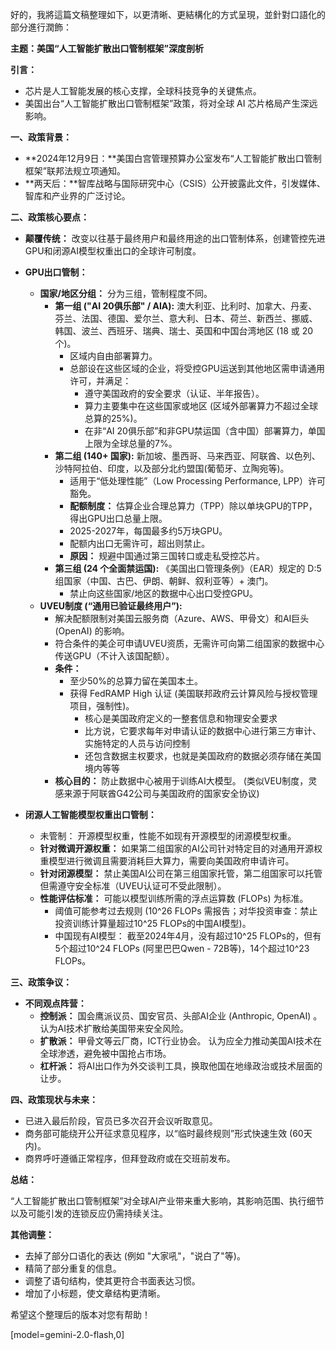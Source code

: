 好的，我將這篇文稿整理如下，以更清晰、更結構化的方式呈現，並針對口語化的部分進行潤飾：

**主题：美国“人工智能扩散出口管制框架”深度剖析**

**引言：**

*   芯片是人工智能发展的核心支撑，全球科技竞争的关键焦点。
*   美国出台“人工智能扩散出口管制框架”政策，将对全球 AI 芯片格局产生深远影响。

**一、政策背景：**

*   **2024年12月9日：**美国白宫管理预算办公室发布“人工智能扩散出口管制框架”联邦法规立项通知。
*   **两天后：**智库战略与国际研究中心（CSIS）公开披露此文件，引发媒体、智库和产业界的广泛讨论。

**二、政策核心要点：**

*   **颠覆传统：** 改变以往基于最终用户和最终用途的出口管制体系，创建管控先进GPU和闭源AI模型权重出口的全球许可制度。
*   **GPU出口管制：**
    *   **国家/地区分组：** 分为三组，管制程度不同。
        *   **第一组 ("AI 20俱乐部" / AIA):** 澳大利亚、比利时、加拿大、丹麦、芬兰、法国、德国、爱尔兰、意大利、日本、荷兰、新西兰、挪威、韩国、波兰、西班牙、瑞典、瑞士、英国和中国台湾地区 (18 或 20 个)。
            *   区域内自由部署算力。
            *   总部设在这些区域的企业，将受控GPU运送到其他地区需申请通用许可，并满足：
                *   遵守美国政府的安全要求（认证、半年报告）。
                *   算力主要集中在这些国家或地区 (区域外部署算力不超过全球总算的25%)。
                *   在非“AI 20俱乐部”和非GPU禁运国（含中国）部署算力，单国上限为全球总量的7%。
        *   **第二组 (140+ 国家):** 新加坡、墨西哥、马来西亚、阿联酋、以色列、沙特阿拉伯、印度，以及部分北约盟国(葡萄牙、立陶宛等)。
            *   适用于“低处理性能”（Low Processing Performance, LPP）许可豁免。
            *   **配额制度：** 估算企业合理总算力（TPP）除以单块GPU的TPP，得出GPU出口总量上限。
            *   2025-2027年，每国最多约5万块GPU。
            *   配额内出口无需许可，超出则禁止。
            *   **原因：** 规避中国通过第三国转口或走私受控芯片。
        *   **第三组 (24 个全面禁运国):**  《美国出口管理条例》（EAR）规定的 D:5 组国家（中国、古巴、伊朗、朝鲜、叙利亚等）+ 澳门。
            *   禁止向这些国家/地区的数据中心出口受控GPU。
    *   **UVEU制度 (“通用已验证最终用户”):**
        *   解决配额限制对美国云服务商（Azure、AWS、甲骨文）和AI巨头 (OpenAI) 的影响。
        *   符合条件的美企可申请UVEU资质，无需许可向第二组国家的数据中心传送GPU（不计入该国配额）。
        *   **条件：**
            *   至少50%的总算力留在美国本土。
            *   获得 FedRAMP High 认证 (美国联邦政府云计算风险与授权管理项目，强制性)。
                *    核心是美国政府定义的一整套信息和物理安全要求
                *    比方说，它要求每年对申请认证的数据中心进行第三方审计、实施特定的人员与访问控制
                *    还包含数据主权要求，也就是美国政府的数据必须存储在美国境内等等
        *   **核心目的：** 防止数据中心被用于训练AI大模型。 (类似VEU制度，灵感来源于阿联酋G42公司与美国政府的国家安全协议)

*   **闭源人工智能模型权重出口管制：**
    *   未管制： 开源模型权重，性能不如现有开源模型的闭源模型权重。
    *   **针对微调开源权重：** 如果第二组国家的AI公司针对特定目的对通用开源权重模型进行微调且需要消耗巨大算力，需要向美国政府申请许可。
    *   **针对闭源模型：** 禁止美国AI公司在第三组国家托管，第二组国家可以托管但需遵守安全标准（UVEU认证可不受此限制）。
    *   **性能评估标准：** 可能以模型训练所需的浮点运算数 (FLOPs) 为标准。
        *   阈值可能参考过去规则 (10^26 FLOPs 需报告；对华投资审查：禁止投资训练计算量超过10^25 FLOPs的中国AI模型)。
        *   中国现有AI模型： 截至2024年4月，没有超过10^25 FLOPs的，但有5个超过10^24 FLOPs (阿里巴巴Qwen - 72B等)，14个超过10^23 FLOPs。

**三、政策争议：**

*   **不同观点阵营：**
    *   **控制派：** 国会鹰派议员、国安官员、头部AI企业 (Anthropic, OpenAI) 。认为AI技术扩散给美国带来安全风险。
    *   **扩散派：** 甲骨文等云厂商，ICT行业协会。 认为应全力推动美国AI技术在全球渗透，避免被中国抢占市场。
    *   **杠杆派：** 将AI出口作为外交谈判工具，换取他国在地缘政治或技术层面的让步。

**四、政策现状与未来：**

*   已进入最后阶段，官员已多次召开会议听取意见。
*   商务部可能绕开公开征求意见程序，以“临时最终规则”形式快速生效 (60天内)。
*   商界呼吁遵循正常程序，但拜登政府或在交班前发布。

**总结：**

“人工智能扩散出口管制框架”对全球AI产业带来重大影响，其影响范围、执行细节以及可能引发的连锁反应仍需持续关注。

**其他调整：**

*   去掉了部分口语化的表达 (例如 "大家吼"，"说白了"等)。
*   精简了部分重复的信息。
*   调整了语句结构，使其更符合书面表达习惯。
*   增加了小标题，使文章结构更清晰。

希望这个整理后的版本对您有帮助！

[model=gemini-2.0-flash,0]
